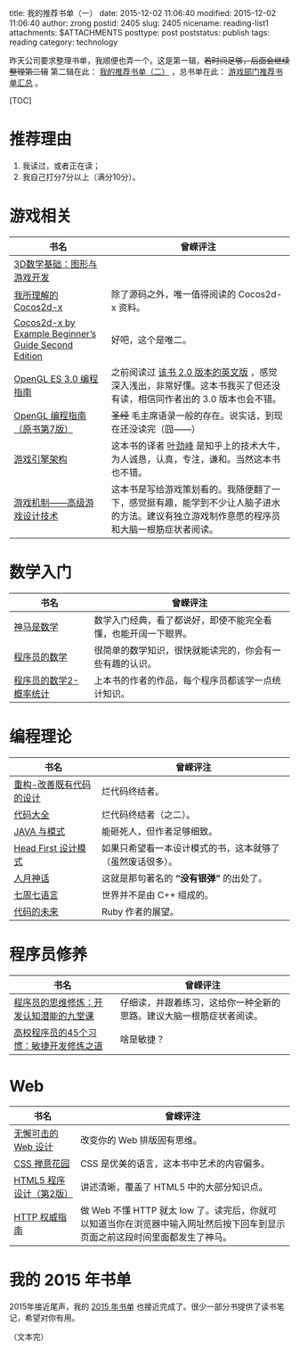 title: 我的推荐书单（一）
date: 2015-12-02 11:06:40
modified: 2015-12-02 11:06:40
author: zrong
postid: 2405
slug: 2405
nicename: reading-list1
attachments: $ATTACHMENTS
posttype: post
poststatus: publish
tags: reading
category: technology

昨天公司要求整理书单，我顺便也弄一个。这是第一辑，<del>若时间足够，后面会继续整理第二辑</del> 第二辑在此： [我的推荐书单（二）][101] ，总书单在此： [游戏部门推荐书单汇总][102] 。

<!--more-->

[TOC]

# 推荐理由

1. 我读过，或者正在读；
2. 我自己打分7分以上（满分10分）。


# 游戏相关

| 书名 | 曾嵘评注 |
|----|----|
| [3D数学基础：图形与游戏开发][1] | |
| [我所理解的 Cocos2d-x][2] |  除了源码之外，唯一值得阅读的 Cocos2d-x 资料。 |
| [Cocos2d-x by Example Beginner’s Guide Second Edition][2a] | 好吧，这个是唯二。 |
| [OpenGL ES 3.0 编程指南][3] | 之前阅读过 [该书 2.0 版本的英文版][3a] ，感觉深入浅出，非常好懂。这本书我买了但还没有读，相信同作者出的 3.0 版本也会不错。 |
| [OpenGL 编程指南（原书第7版）][4] | <del>圣经</del> 毛主席语录一般的存在。说实话，到现在还没读完（囧——） |
| [游戏引擎架构][5] | 这本书的译者 [叶劲峰][5a] 是知乎上的技术大牛，为人诚恳，认真，专注，谦和。当然这本书也不错。 |
| [游戏机制——高级游戏设计技术][6] | 这本书是写给游戏策划看的。我随便翻了一下，感觉挺有趣，能学到不少让人脑子进水的方法。建议有独立游戏制作意愿的程序员和大脑一根筋症状者阅读。 |

# 数学入门

| 书名 | 曾嵘评注 |
|----|----|
| [神马是数学][7] | 数学入门经典，看了都说好，即使不能完全看懂，也能开阔一下眼界。 |
| [程序员的数学][8] | 很简单的数学知识，很快就能读完的，你会有一些有趣的认识。 |
| [程序员的数学2-概率统计][9] | 上本书的作者的作品，每个程序员都该学一点统计知识。 |

# 编程理论

| 书名 | 曾嵘评注 |
|----|----|
| [重构-改善既有代码的设计][10] | 烂代码终结者。 |
| [代码大全][11] | 烂代码终结者（之二）。 |
| [JAVA 与模式][12] | 能砸死人，但作者足够细致。 |
| [Head First 设计模式][13] | 如果只希望看一本设计模式的书，这本就够了（虽然废话很多）。 |
| [人月神话][14] | 这就是那句著名的 **“没有银弹”** 的出处了。 |
| [七周七语言][15] | 世界并不是由 C++ 组成的。 |
| [代码的未来][16] | Ruby 作者的展望。 |

# 程序员修养

| 书名 | 曾嵘评注 |
|----|----|
| [程序员的思维修炼：开发认知潜能的九堂课][17] | 仔细读，并跟着练习，这给你一种全新的思路。建议大脑一根筋症状者阅读。 |
| [高校程序员的45个习惯：敏捷开发修炼之道][18] | 啥是敏捷？ |

# Web

| 书名 | 曾嵘评注 |
|----|----|
| [无懈可击的 Web 设计][19] | 改变你的 Web 排版固有思维。 |
| [CSS 禅意花园][20] | CSS 是优美的语言，这本书中艺术的内容偏多。 |
| [HTML5 程序设计（第2版）][21] | 讲述清晰，覆盖了 HTML5 中的大部分知识点。 |
| [HTTP 权威指南][22] | 做 Web 不懂 HTTP 就太 low 了。读完后，你就可以知道当你在浏览器中输入网址然后按下回车到显示页面之前这段时间里面都发生了神马。 |

# 我的 2015 年书单

2015年接近尾声，我的 [2015 年书单][100] 也接近完成了。很少一部分书提供了读书笔记，希望对你有用。

（文本完）

[1]: http://book.douban.com/subject/1400419/
[2]: http://book.douban.com/subject/26214576/
[2a]: https://www.packtpub.com/game-development/cocos2d-x-example-beginners-guide-second-edition
[3]: http://book.douban.com/subject/26414014/
[3a]: http://www.opengles-book.com/es2/index.html
[4]: http://book.douban.com/subject/4311129/
[5]: http://book.douban.com/subject/25815142/
[5a]: http://www.zhihu.com/people/miloyip
[6]: http://book.douban.com/subject/25859579/
[7]: http://book.douban.com/subject/10455982/
[8]: http://book.douban.com/subject/19949020/
[9]: http://book.douban.com/subject/26593822/
[10]: http://book.douban.com/subject/4262627/
[11]: http://book.douban.com/subject/1477390/
[12]: http://book.douban.com/subject/1214074/
[13]: http://book.douban.com/subject/2243615/
[14]: http://book.douban.com/subject/2230248/
[15]: http://book.douban.com/subject/10555435/
[16]: http://book.douban.com/subject/24536403/
[17]: http://book.douban.com/subject/5372651/
[18]: http://book.douban.com/subject/4164024/
[19]: http://book.douban.com/subject/10733265/
[20]: http://book.douban.com/subject/2052176/
[21]: http://book.douban.com/subject/10608238/
[21a]: http://zengrong.net/post/2274.htm
[22]: http://book.douban.com/subject/10746113/
[100]: http://zengrong.net/read#2015
[101]: http://zengrong.net/post/2406.htm
[102]: http://zengrong.net/post/2408.htm
